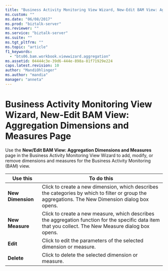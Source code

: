 ```yaml
---
title: "Business Activity Monitoring View Wizard, New-Edit BAM View: Aggregation Dimensions and Measures Page | Microsoft Docs"
ms.custom: ""
ms.date: "06/08/2017"
ms.prod: "biztalk-server"
ms.reviewer: ""
ms.service: "biztalk-server"
ms.suite: ""
ms.tgt_pltfrm: ""
ms.topic: "article"
f1_keywords: 
  - "bts06.bam.workbook.viewwizard.aggregation"
ms.assetid: 04444c3e-39d6-444e-898a-81f71929e224
caps.latest.revision: 10
author: "MandiOhlinger"
ms.author: "mandia"
manager: "anneta"
---
```

# Business Activity Monitoring View Wizard, New-Edit BAM View: Aggregation Dimensions and Measures Page
Use the **New/Edit BAM View: Aggregation Dimensions and Measures** page in the Business Activity Monitoring View Wizard to add, modify, or remove dimensions and measures for the Business Activity Monitoring (BAM) view.  
  
|Use this|To do this|  
|--------------|----------------|  
|**New Dimension**|Click to create a new dimension, which describes the categories by which to filter or group the aggregations. The New Dimension dialog box opens.|  
|**New Measure**|Click to create a new measure, which describes the aggregation function for the specific data item that you collect. The New Measure dialog box opens.|  
|**Edit**|Click to edit the parameters of the selected dimension or measure.|  
|**Delete**|Click to delete the selected dimension or measure.|